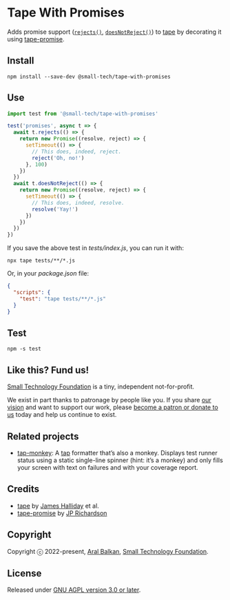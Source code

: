 # Tape With Promises

Adds promise support ([`rejects()`](https://github.com/jprichardson/tape-promise#trejectspromise-expected-msg), [`doesNotReject()`](https://github.com/jprichardson/tape-promise#tdoesnotrejectpromise-expected-msg)) to [tape](https://github.com/substack/tape) by decorating it using [tape-promise](https://github.com/jprichardson/tape-promise).

## Install

```
npm install --save-dev @small-tech/tape-with-promises
```

## Use

```js
import test from '@small-tech/tape-with-promises'

test('promises', async t => {
  await t.rejects(() => {
    return new Promise((resolve, reject) => {
      setTimeout(() => {
        // This does, indeed, reject.
        reject('Oh, no!')
      }, 100)
    })
  })
  await t.doesNotReject(() => {
    return new Promise((resolve, reject) => {
      setTimeout(() => {
        // This does, indeed, resolve.
        resolve('Yay!')
      })
    })
  })
})
```

If you save the above test in _tests/index.js_, you can run it with:

```shell
npx tape tests/**/*.js
```

Or, in your _package.json_ file:

```json
{
  "scripts": {
    "test": "tape tests/**/*.js"
  }
}
```

## Test

```shell
npm -s test
```

## Like this? Fund us!

[Small Technology Foundation](https://small-tech.org) is a tiny, independent not-for-profit.

We exist in part thanks to patronage by people like you. If you share [our vision](https://small-tech.org/about/#small-technology) and want to support our work, please [become a patron or donate to us](https://small-tech.org/fund-us) today and help us continue to exist.

## Related projects

  - [tap-monkey](https://github.com/small-tech/tap-monkey): A [tap](https://testanything.org/) formatter that’s also a monkey. Displays test runner status using a static single-line spinner (hint: it’s a monkey) and only fills your screen with text on failures and with your coverage report.

## Credits

  - [tape](https://github.com/substack/tape) by [James Halliday](https://github.com/substack) et al.
  - [tape-promise](https://github.com/jprichardson/tape-promise) by [JP Richardson](https://github.com/jprichardson)

## Copyright

Copyright ⓒ 2022-present, [Aral Balkan](https://ar.al), [Small Technology Foundation](https://small-tech.org).

## License

Released under [GNU AGPL version 3.0 or later](https://www.gnu.org/licenses/agpl-3.0.en.html).
